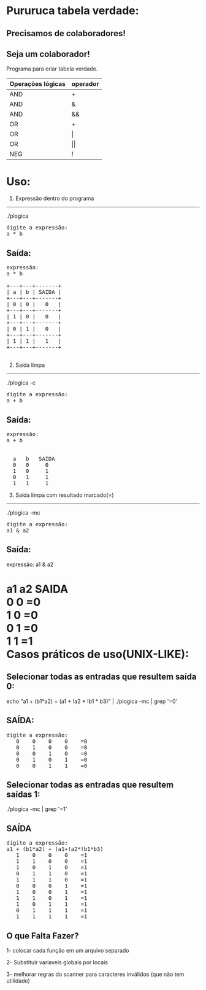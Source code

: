 Pururuca tabela verdade:
========================

Precisamos de colaboradores! 
----------------------------
Seja um colaborador! 
---------------------



Programa para criar tabela verdade.

|Operações lógicas | operador|
|------------------|---------| 
|	AND        |    +    |     
|	AND        |    &    |     
|	AND        |    &&   | 
|	OR         |    +    | 
|	OR         |    \|   | 
|	OR         |    \|\| | 
|	NEG        |    !    | 



Uso:
====
1) Expressão dentro do programa
-------------------------------
./plogica
<pre>
digite a expressão:
a * b
</pre>

Saída:
--------
<pre>
expressão:
a * b

+---+---+-------+ 
| a | b | SAIDA |
+---+---+-------+
| 0 | 0 |   0   |
+---+---+-------+
| 1 | 0 |   0   |
+---+---+-------+
| 0 | 1 |   0   |
+---+---+-------+
| 1 | 1 |   1   |
+---+---+-------+

</pre>

2) Saída limpa
---------------
./plogica -c
<pre>
digite a expressão:
a + b
</pre>
Saída:
----------
<pre>
expressão:
a + b


  a   b   SAIDA
  0   0     0 
  1   0     1
  0   1     1 
  1   1     1 
</pre>
3) Saída limpa com resultado marcado(=)
---------------------------------------
 ./plogica -mc
<pre>
digite a expressão:
a1 & a2 
</pre>
Saída: 
---------
</pre>
expressão:
a1 & a2


  a1   a2   SAIDA  
   0    0    =0    
   1    0    =0    
   0    1    =0    
   1    1    =1    
</pre>
Casos práticos de uso(UNIX-LIKE): 
==================================
Selecionar todas as entradas que resultem saída 0:
------------------------------------------------------
echo "a1 + (b1*a2) + (a1 + \!a2 * \!b1 * b3)" | ./plogica -mc | grep '=0'

SAÍDA:
-------
<pre>
digite a expressão:
   0    0    0    0    =0    
   0    1    0    0    =0 
   0    0    1    0    =0    
   0    1    0    1    =0    
   0    0    1    1    =0 
</pre>
Selecionar  todas as entradas que resultem saídas  1:
------------------------------------------------------
./plogica -mc | grep '=1'

SAÍDA
-------
<pre>
digite a expressão:
a1 + (b1*a2) + (a1+!a2*!b1*b3)          
   1    0    0    0    =1    
   1    1    0    0    =1    
   1    0    1    0    =1    
   0    1    1    0    =1    
   1    1    1    0    =1    
   0    0    0    1    =1    
   1    0    0    1    =1    
   1    1    0    1    =1    
   1    0    1    1    =1    
   0    1    1    1    =1    
   1    1    1    1    =1  
</pre>


O que Falta Fazer?
-------------------

1- colocar cada função em um arquivo separado

2- Substituir variaveis globais por locais

3- melhorar regras do scanner para caracteres inválidos (que não tem utilidade)
